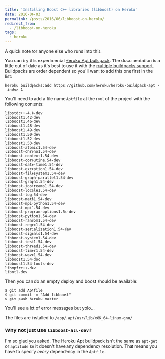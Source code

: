 ```yaml
---
title: 'Installing Boost C++ libraries (libboost) on Heroku'
date: 2016-06-03
permalink: /posts/2016/06/libboost-on-heroku/
redirect_from:
  - /libboost-on-heroku
tags:
  - heroku
---
```


A quick note for anyone else who runs into this.

You can try this experimental [Heroku Apt buildpack](https://github.com/heroku/heroku-buildpack-apt). The documentation is a little out of date as it's best to use it with the [multiple buildpacks support](https://devcenter.heroku.com/articles/using-multiple-buildpacks-for-an-app). Buildpacks are order dependent so you'll want to add this one first in the list:

```
heroku buildpacks:add https://github.com/heroku/heroku-buildpack-apt --index 1
```

You'll need to add a file name `Aptfile` at the root of the project with the following contents:

```
libstdc++-4.8-dev
libboost1.42-dev
libboost1.46-dev
libboost1.48-dev
libboost1.49-dev
libboost1.50-dev
libboost1.52-dev
libboost1.53-dev
libboost-atomic1.54-dev
libboost-chrono1.54-dev
libboost-context1.54-dev
libboost-coroutine.54-dev
libboost-date-time1.54-dev
libboost-exception1.54-dev
libboost-filesystem1.54-dev
libboost-graph-parallel1.54-dev
libboost-graph1.54-dev
libboost-iostreams1.54-dev
libboost-locale1.54-dev
libboost-log.54-dev
libboost-math1.54-dev
libboost-mpi-python1.54-dev
libboost-mpi1.54-dev
libboost-program-options1.54-dev
libboost-python1.54-dev
libboost-random1.54-dev
libboost-regex1.54-dev
libboost-serialization1.54-dev
libboost-signals1.54-dev
libboost-system1.54-dev
libboost-test1.54-dev
libboost-thread1.54-dev
libboost-timer1.54-dev
libboost-wave1.54-dev
libboost1.54-doc
libboost1.54-tools-dev
libmpfrc++-dev
libntl-dev
```

Then you can do an empty deploy and boost should be available:

```
$ git add Aptfile
$ git commit -m "Add libboost"
$ git push heroku master
```

You'll see a lot of error messages but yolo...

The files are installed to `/app/.apt/usr/lib/x86_64-linux-gnu/`

### Why not just use `libboost-all-dev`?

I'm so glad you asked. The Heroku Apt buildpack isn't the same as `apt-get` or `aptitude` so it doesn't have any dependency resolution. That means you have to specify *every* dependency in the `Aptfile`.

